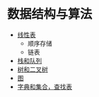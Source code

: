 # 数据结构与算法

- [线性表](./2-线性表.md)
  - 顺序存储
  - 链表
- [栈和队列](./3-栈和队列.md)
- [树和二叉树](./4-树和二叉树.md)
- [图](./5-图.md)
- [字典和集合，查找表](./6-查找表.md)
